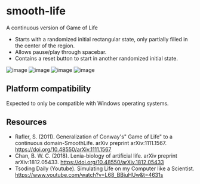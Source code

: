 # smooth-life
A continuous version of Game of Life

- Starts with a randomized initial rectangular state, only partially filled in the center of the region.
- Allows pause/play through spacebar.
- Contains a reset button to start in another randomized initial state.

![image](https://github.com/user-attachments/assets/579f82c3-8d85-464e-85f5-4b069d1ab4ba)
![image](https://github.com/user-attachments/assets/d7e01c73-c5eb-4ef0-94a2-08f66bd88427)
![image](https://github.com/user-attachments/assets/cde027b8-48b4-4f23-b022-837190c68c99)
![image](https://github.com/user-attachments/assets/52ae36f2-c5dd-4ed4-8deb-46460e278127)

## Platform compatibility

Expected to only be compatible with Windows operating systems.

## Resources

- Rafler, S. (2011). Generalization of Conway's" Game of Life" to a continuous domain-SmoothLife. arXiv preprint arXiv:1111.1567. https://doi.org/10.48550/arXiv.1111.1567
- Chan, B. W. C. (2018). Lenia-biology of artificial life. arXiv preprint arXiv:1812.05433. https://doi.org/10.48550/arXiv.1812.05433
- Tsoding Daily (Youtube). Simulating Life on my Computer like a Scientist. https://www.youtube.com/watch?v=L68_BBiuHUw&t=4631s
